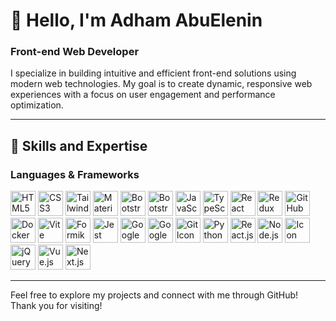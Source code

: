 # 👋 Hello, I'm **Adham AbuElenin**  

### **Front-end Web Developer**  

I specialize in building intuitive and efficient front-end solutions using modern web technologies. My goal is to create dynamic, responsive web experiences with a focus on user engagement and performance optimization.

---

## 🌟 **Skills and Expertise**

### **Languages & Frameworks**

<p align="left">
  <img src="https://img.icons8.com/color/40/000000/html-5.png" width="40" height="40" alt="HTML5 Icon"/>
  <img src="https://img.icons8.com/color/40/000000/css3.png" width="40" height="40" alt="CSS3 Icon"/>
  <img src="https://img.icons8.com/color/40/000000/tailwindcss.png" width="40" height="40" alt="Tailwind Icon"/>
  <img src="https://img.icons8.com/color/40/000000/material-ui.png" width="40" height="40" alt="Material UI Icon"/>
  <img src="https://github.com/user-attachments/assets/1dbec9cd-1568-4315-9007-032f9881ba82" width="40" height="40" alt="Bootstrap-reat"/>
  <img src="https://github.com/user-attachments/assets/92c05d6c-f892-44ba-a2bf-4f49920718b3" width="40" height="40" alt="Bootstrap"/>
  <img src="https://img.icons8.com/color/40/000000/javascript.png" width="40" height="40" alt="JavaScript Icon"/>
  <img src="https://img.icons8.com/color/40/000000/typescript.png" width="40" height="40" alt="TypeScript Icon"/>
  <img src="https://img.icons8.com/ultraviolet/40/000000/react.png" width="40" height="40" alt="React Icon"/>
  <img src="https://img.icons8.com/color/40/000000/redux.png" width="40" height="40" alt="Redux Icon"/>
  <img src="https://img.icons8.com/fluent/40/000000/github.png" width="40" height="40" alt="GitHub Icon"/>
  <img src="https://img.icons8.com/color/40/000000/docker.png" width="40" height="40" alt="Docker Icon"/>
  <img src="https://img.icons8.com/color/40/000000/vite.png" width="40" height="40" alt="Vite Icon"/>
  <img src="https://github.com/user-attachments/assets/2c3ef053-21ba-41b1-89c9-5af3dc3c748b" width="40" height="40" alt="Formik Icon"/>
  <img src="https://github.com/user-attachments/assets/94c986e2-170d-4764-8170-f0aebee61b65" width="40" height="40" alt="Jest Icon"/>
  <img src="https://github.com/user-attachments/assets/15b649c3-afdb-4bc8-9731-7a8952513261" width="40" height="40" alt="Google Sheets Icon"/>
  <img src="https://github.com/user-attachments/assets/b17d08ea-c19a-4490-8cf3-7dc18fb0216e" width="40" height="40" alt="Google Apps Script Icon"/>
  <img src="https://github.com/user-attachments/assets/f4f343f9-9fb4-4f6b-acfb-25989da284c4" width="40" height="40" alt="Git Icon"/>
  <img src="https://github.com/user-attachments/assets/ad0d5a9b-435e-49f1-889d-ec1955da6e65" width="40" height="40" alt="Python Icon"/>
  <img src="https://cdn4.iconfinder.com/data/icons/logos-3/600/React.js_logo-512.png" width="40" height="40" alt="React.js Icon"/>
  <img src="https://cdn4.iconfinder.com/data/icons/logos-3/456/nodejs-new-pantone-black-512.png" width="40" height="40" alt="Node.js Icon"/>
  <img src="https://cdn0.iconfinder.com/data/icons/social-network-9/50/27-256.png" width="40" height="40" alt="Icon"/>
  <img src="https://cdn2.iconfinder.com/data/icons/designer-skills/128/code-programming-javascript-jquery-develop-framework-language-256.png" width="40" height="40" alt="jQuery Icon"/>
  <img src="https://cdn1.iconfinder.com/data/icons/programing-development-8/24/vue_js_logo-256.png" width="40" height="40" alt="Vue.js Icon"/>
  <img src="https://testrigor.com/wp-content/uploads/2023/04/nextjs-logo.png" width="40" height="40" alt="Next.js Icon"/>
</p>

---

Feel free to explore my projects and connect with me through GitHub! Thank you for visiting!

